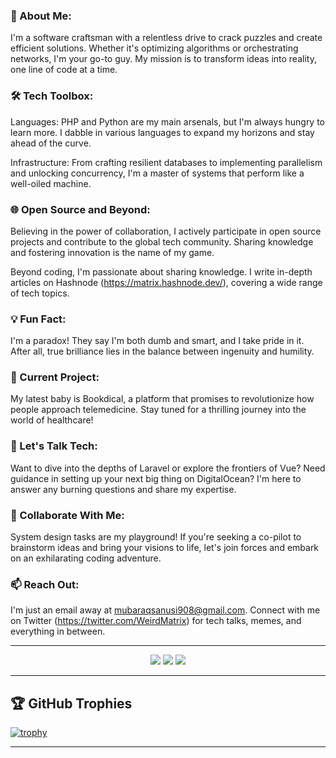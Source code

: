 ### 🚀 About Me:
I'm a software craftsman with a relentless drive to crack puzzles and create efficient solutions. Whether it's optimizing algorithms or orchestrating networks, I'm your go-to guy. My mission is to transform ideas into reality, one line of code at a time.

### 🛠️ Tech Toolbox:
Languages: PHP and Python are my main arsenals, but I'm always hungry to learn more. I dabble in various languages to expand my horizons and stay ahead of the curve.

Infrastructure: From crafting resilient databases to implementing parallelism and unlocking concurrency, I'm a master of systems that perform like a well-oiled machine.

### 🌐 Open Source and Beyond:
Believing in the power of collaboration, I actively participate in open source projects and contribute to the global tech community. Sharing knowledge and fostering innovation is the name of my game.

Beyond coding, I'm passionate about sharing knowledge. I write in-depth articles on Hashnode (https://matrix.hashnode.dev/), covering a wide range of tech topics.

### 💡 Fun Fact:
I'm a paradox! They say I'm both dumb and smart, and I take pride in it. After all, true brilliance lies in the balance between ingenuity and humility.

### 🔭 Current Project:
My latest baby is Bookdical, a platform that promises to revolutionize how people approach telemedicine. Stay tuned for a thrilling journey into the world of healthcare!

### 💬 Let's Talk Tech:
Want to dive into the depths of Laravel or explore the frontiers of Vue? Need guidance in setting up your next big thing on DigitalOcean? I'm here to answer any burning questions and share my expertise.

### 👯 Collaborate With Me:
System design tasks are my playground! If you're seeking a co-pilot to brainstorm ideas and bring your visions to life, let's join forces and embark on an exhilarating coding adventure.

### 📫 Reach Out:
I'm just an email away at mubaraqsanusi908@gmail.com. Connect with me on Twitter (https://twitter.com/WeirdMatrix) for tech talks, memes, and everything in between.


<hr>

<p align="center">
  <img src ="https://github-readme-stats.vercel.app/api?username=lpmatrix&show_icons=true&count_private=true&theme=darcula&hide_border=true&hide=issues,contribs&bg_color=00000000">
  <img src ="https://github-readme-stats.vercel.app/api/top-langs/?username=lpmatrix&layout=compact&hide_border=true&theme=darcula&bg_color=00000000&langs_count=6">
  <img src ="https://github-readme-streak-stats.herokuapp.com?user=lpmatrix&theme=darcula&hide_border=true&background=FFFFFF00">

</p>

<hr>

## 🏆 GitHub Trophies

[![trophy](https://github-profile-trophy.vercel.app/?username=lpmatrix&theme=onedark&margin-w=15&margin-h=15)](https://www.buymeacoffee.com/pantani)

<hr>



